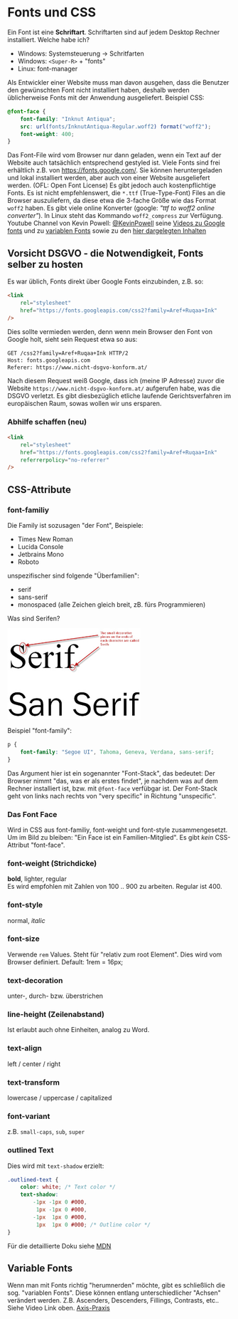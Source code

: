 # Fonts und CSS

Ein Font ist eine **Schriftart**. Schriftarten sind auf jedem Desktop Rechner
installiert. Welche habe ich?

- Windows: Systemsteuerung -> Schritfarten
- Windows: `<Super-R>` + "fonts"
- Linux: font-manager

Als Entwickler einer Website muss man davon ausgehen, dass die Benutzer den
gewünschten Font nicht installiert haben, deshalb werden üblicherweise Fonts mit
der Anwendung ausgeliefert. Beispiel CSS:

```css
@font-face {
    font-family: "Inknut Antiqua";
    src: url(fonts/InknutAntiqua-Regular.woff2) format("woff2");
    font-weight: 400;
}
```

Das Font-File wird vom Browser nur dann geladen, wenn ein Text auf der Website
auch tatsächlich entsprechend gestyled ist. Viele Fonts sind frei erhältlich
z.B. von <https://fonts.google.com/>. Sie können heruntergeladen und lokal
installiert werden, aber auch von einer Website ausgeliefert werden. (OFL: Open
Font License) Es gibt jedoch auch kostenpflichtige Fonts. Es ist nicht
empfehlenswert, die `*.ttf` (True-Type-Font) Files an die Browser auszuliefern,
da diese etwa die 3-fache Größe wie das Format `woff2` haben. Es gibt viele
online Konverter (google: _"ttf to woff2 online converter"_). In Linux steht das
Kommando `woff2_compress` zur Verfügung. Youtube Channel von Kevin Powell:
[@KevinPowell](https://www.youtube.com/@KevinPowell) seine
[Videos zu Google fonts](https://youtu.be/zK-yy6C2Nck) und zu
[variablen Fonts](https://www.youtube.com/watch?v=0fVymQ7SZw0) sowie zu den
[hier dargelegten Inhalten](https://youtu.be/Y5TYDo9Qcv4)

## Vorsicht DSGVO - die Notwendigkeit, Fonts selber zu hosten

Es war üblich, Fonts direkt über Google Fonts einzubinden, z.B. so:

```html
<link
    rel="stylesheet"
    href="https://fonts.googleapis.com/css2?family=Aref+Ruqaa+Ink"
/>
```

Dies sollte vermieden werden, denn wenn mein Browser den Font von Google holt,
sieht sein Request etwa so aus:

```code
GET /css2?family=Aref+Ruqaa+Ink HTTP/2
Host: fonts.googleapis.com
Referer: https://www.nicht-dsgvo-konform.at/
```

Nach diesem Request weiß Google, dass ich (meine IP Adresse) zuvor die Website
`https://www.nicht-dsgvo-konform.at/` aufgerufen habe, was die DSGVO verletzt.
Es gibt diesbezüglich etliche laufende Gerichtsverfahren im europäischen Raum,
sowas wollen wir uns ersparen.

### Abhilfe schaffen (neu)

```html
<link
    rel="stylesheet"
    href="https://fonts.googleapis.com/css2?family=Aref+Ruqaa+Ink"
    referrerpolicy="no-referrer"
/>
```

## CSS-Attribute

### font-familiy

Die Family ist sozusagen "der Font", Beispiele:

- Times New Roman
- Lucida Console
- Jetbrains Mono
- Roboto

unspezifischer sind folgende "Überfamilien":

- serif
- sans-serif
- monospaced (alle Zeichen gleich breit, zB. fürs Programmieren)

Was sind Serifen?

![Bild](serif.jpg)

Beispiel "font-family":

```css
p {
    font-family: "Segoe UI", Tahoma, Geneva, Verdana, sans-serif;
}
```

Das Argument hier ist ein sogenannter "Font-Stack", das bedeutet: Der Browser
nimmt "das, was er als erstes findet", je nachdem was auf dem Rechner
installiert ist, bzw. mit `@font-face` verfübgar ist. Der Font-Stack geht von
links nach rechts von "very specific" in Richtung "unspecific".

### Das Font Face

Wird in CSS aus font-familiy, font-weight und font-style zusammengesetzt. Um im
Bild zu bleiben: "Ein Face ist ein Familien-Mitglied". Es gibt _kein_
CSS-Attribut "font-face".

### font-weight (Strichdicke)

**bold**, lighter, regular\
Es wird empfohlen mit Zahlen von 100 .. 900 zu arbeiten. Regular ist 400.

### font-style

normal, _italic_

### font-size

Verwende `rem` Values. Steht für "relativ zum root Element". Dies wird vom
Browser definiert. Default: 1rem = 16px;

### text-decoration

unter-, durch- bzw. überstrichen

### line-height (Zeilenabstand)

Ist erlaubt auch ohne Einheiten, analog zu Word.

### text-align

left / center / right

### text-transform

lowercase / uppercase / capitalized

### font-variant

z.B. `small-caps`, `sub`, `super`

### outlined Text

Dies wird mit `text-shadow` erzielt:

```css
.outlined-text {
    color: white; /* Text color */
    text-shadow:
        -1px -1px 0 #000,
         1px -1px 0 #000,
        -1px  1px 0 #000,
         1px  1px 0 #000; /* Outline color */
}
```

Für die detaillierte Doku siehe [MDN](https://developer.mozilla.org/en-US/docs/Web/CSS/text-shadow)

## Variable Fonts

Wenn man mit Fonts richtig "herumnerden" möchte, gibt es schließlich die sog.
"variablen Fonts". Diese können entlang unterschiedlicher "Achsen" verändert
werden. Z.B. Ascenders, Descenders, Fillings, Contrasts, etc.. Siehe Video Link
oben. [Axis-Praxis](https://www.axis-praxis.org/)
